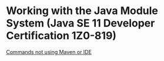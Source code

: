 # Working with the Java Module System (Java SE 11 Developer Certification 1Z0-819)

[Commands not using Maven or IDE](commands.md)
